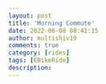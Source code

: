 ```yaml
---
layout: post
title: 'Morning Commute'
date: 2022-06-08 08:41:15
author: multishiv19
comments: true
category: [rides]
tags: [EBikeRide]
description: 
---
```


<div width='100%' class='strava-embed-placeholder' data-embed-type='activity' data-embed-id='7277302268'></div>
<script src='https://strava-embeds.com/embed.js'></script>
